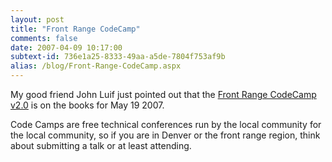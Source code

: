 ```yaml
---
layout: post
title: "Front Range CodeCamp"
comments: false
date: 2007-04-09 10:17:00
subtext-id: 736e1a25-8333-49aa-a5de-7804f753af9b
alias: /blog/Front-Range-CodeCamp.aspx
---
```



My good friend John Luif just pointed out that the [Front Range CodeCamp v2.0](http://frontrangecodecamp.com/) is on the books for May 19 2007.

Code Camps are free technical conferences run by the local community for the local community, so if you are in Denver or the front range region, think about submitting a talk or at least attending.
